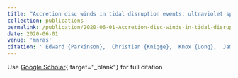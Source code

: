 ```yaml
---
title: "Accretion disc winds in tidal disruption events: ultraviolet spectral lines as orientation indicators"
collection: publications
permalink: /publication/2020-06-01-Accretion-disc-winds-in-tidal-disruption-events-ultraviolet-spectral-lines-as-orientation-indicators
date: 2020-06-01
venue: 'mnras'
citation: ' Edward {Parkinson},  Christian {Knigge},  Knox {Long},  James {Matthews},  Nick {Higginbottom},  Stuart {Sim},  Henrietta {Hewitt}, &quot;Accretion disc winds in tidal disruption events: ultraviolet spectral lines as orientation indicators.&quot; mnras, 2020.'
---
```

Use [Google Scholar](https://scholar.google.com/scholar?q=Accretion+disc+winds+in+tidal+disruption+events:+ultraviolet+spectral+lines+as+orientation+indicators){:target="_blank"} for full citation